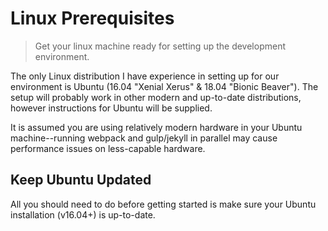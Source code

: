 # Linux Prerequisites

> Get your linux machine ready for setting up the development environment.

The only Linux distribution I have experience in setting up for our environment is Ubuntu (16.04 "Xenial Xerus" & 18.04 "Bionic Beaver"). The setup will probably work in other modern and up-to-date distributions, however instructions for Ubuntu will be supplied.

It is assumed you are using relatively modern hardware in your Ubuntu machine--running webpack and gulp/jekyll in parallel may cause performance issues on less-capable hardware.

## Keep Ubuntu Updated

All you should need to do before getting started is make sure your Ubuntu installation (v16.04+) is up-to-date.
